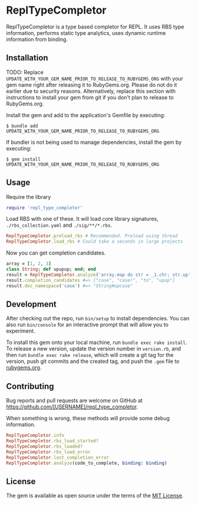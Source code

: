 # ReplTypeCompletor

ReplTypeCompletor is a type based completor for REPL.
It uses RBS type information, performs static type analytics, uses dynamic runtime information from binding.

## Installation

TODO: Replace `UPDATE_WITH_YOUR_GEM_NAME_PRIOR_TO_RELEASE_TO_RUBYGEMS_ORG` with your gem name right after releasing it to RubyGems.org. Please do not do it earlier due to security reasons. Alternatively, replace this section with instructions to install your gem from git if you don't plan to release to RubyGems.org.

Install the gem and add to the application's Gemfile by executing:

    $ bundle add UPDATE_WITH_YOUR_GEM_NAME_PRIOR_TO_RELEASE_TO_RUBYGEMS_ORG

If bundler is not being used to manage dependencies, install the gem by executing:

    $ gem install UPDATE_WITH_YOUR_GEM_NAME_PRIOR_TO_RELEASE_TO_RUBYGEMS_ORG

## Usage

Require the library
```ruby
require 'repl_type_completor'
```

Load RBS with one of these. It will load core library signatures, `./rbs_collection.yaml` and `./sig/**/*.rbs`.
```ruby
ReplTypeCompletor.preload_rbs # Recommended. Preload using thread
ReplTypeCompletor.load_rbs # Could take a seconds in large projects
```

Now you can get completion candidates.
```ruby
array = [1, 2, 3]
class String; def upupup; end; end
result = ReplTypeCompletor.analyze('array.map do str = _1.chr; str.up', binding: binding)
result.completion_candidates #=> ["case", "case!", "to", "upup"]
result.doc_namespace('case') #=> "String#upcase"
```

## Development

After checking out the repo, run `bin/setup` to install dependencies. You can also run `bin/console` for an interactive prompt that will allow you to experiment.

To install this gem onto your local machine, run `bundle exec rake install`. To release a new version, update the version number in `version.rb`, and then run `bundle exec rake release`, which will create a git tag for the version, push git commits and the created tag, and push the `.gem` file to [rubygems.org](https://rubygems.org).

## Contributing

Bug reports and pull requests are welcome on GitHub at https://github.com/[USERNAME]/repl_type_completor.

When something is wrong, these methods will provide some debug information.
```ruby
ReplTypeCompletor.info
ReplTypeCompletor.rbs_load_started?
ReplTypeCompletor.rbs_loaded?
ReplTypeCompletor.rbs_load_error
ReplTypeCompletor.last_completion_error
ReplTypeCompletor.analyze(code_to_complete, binding: binding)
```

## License

The gem is available as open source under the terms of the [MIT License](https://opensource.org/licenses/MIT).
